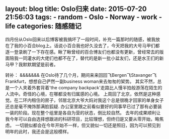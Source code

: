 layout: blog
title: Oslo归来
date: 2015-07-20 21:56:03
tags:
    - random
    - Oslo
    - Norway
    - work
    - life
categories: 随感随记
---

四月份从Oslo回来以后博客被我搞坏了一段时间，补充一篇那时的随感，被我放在了我的小百合blog上。话说小百合我也好久没去了，今天把我的大号马甲们都逐一登录刷了一下存在感。瞅了瞅曾经的百合博友们也都没有更新，曾经常去的版面陪我一同灌水的大佬们也都不在了，替代的是新一批小盆友们，还是水王们的新马甲？我默默期望是前者。

转补：
&&&&&&&
在Oslo待了几个月，期间来来回回飞Bergen飞Stavanger飞Frankfurt，想想自己俨然一副business woman来去匆匆的架势。
其实不然，总是一个人夹着外套背着'the company backpack'走路比人慢半拍般游荡在陌生的人流中。奇怪的心境，在哪都没有归属感的心境。
上周回了北京，依然是这种感觉。在二环内租住的房子，邻居北京大爷大妈对我这个总是很晚才回家的单身女子还总是毫不掩饰那满脸狐疑.
办公室里跟之前看似要好的同事早已过了那有必要装一装的阶段。现在整个组里是各自为营的状态，倒比较自然。
去年的成果顺利让我今年可以自由选择想跟进的科研项目，比较理想，但终归是又要从零开始，略焦虑。
一切貌似都会在今年开始不一样，但又貌似一切还是照旧，因为可以预见到明年的此时，我还会是这般模样。
